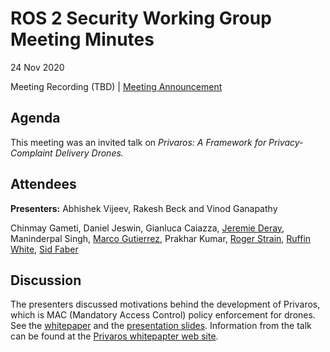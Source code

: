 # ROS 2 Security Working Group Meeting Minutes
24 Nov 2020

Meeting Recording (TBD) | [Meeting Announcement](https://discourse.ros.org/t/ros-security-wg-breakout-meeting-invited-talk-on-privaros/17848)

## Agenda

This meeting was an invited talk on _Privaros: A Framework for Privacy-Complaint Delivery Drones._

## Attendees

**Presenters:** Abhishek Vijeev, Rakesh Beck and Vinod Ganapathy

Chinmay Gameti,
Daniel Jeswin,
Gianluca Caiazza,
[Jeremie Deray](https://github.com/artivis),
Maninderpal Singh,
[Marco Gutierrez](https://github.com/marcoag),
Prakhar Kumar,
[Roger Strain](https://github.com/roger-strain),
[Ruffin White](https://github.com/ruffsl),
[Sid Faber](https://github.com/sidfaber)

## Discussion

The presenters discussed motivations behind the development of Privaros, which is MAC (Mandatory Access Control) policy enforcement for drones. See the [whitepaper](ccs2020.pdf) and the [presentation slides](ccs2020_slides.pdf). Information from the talk can be found at the [Privaros whitepapter web site](https://www.csa.iisc.ac.in/~vg/papers/ccs2020/).
